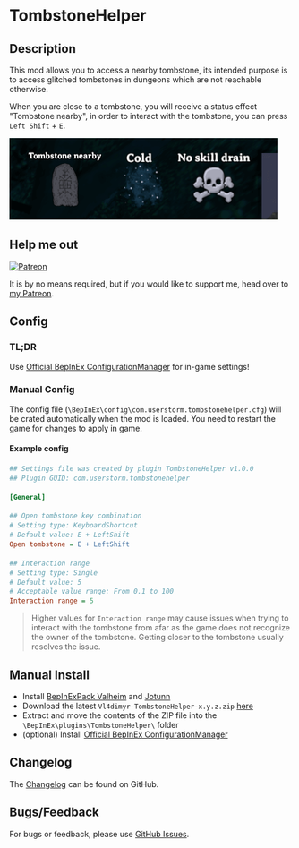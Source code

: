 # TombstoneHelper

## Description

This mod allows you to access a nearby tombstone, its intended purpose is to access glitched tombstones in dungeons which are not reachable otherwise.

When you are close to a tombstone, you will receive a status effect "Tombstone nearby",
in order to interact with the tombstone, you can press `Left Shift` + `E`.

![Tombstone nearby status effect](https://raw.githubusercontent.com/Vl4dimyr/TombstoneHelper/master/images/sc_status_effect.jpg)

## Help me out

[![Patreon](https://cdn.iconscout.com/icon/free/png-64/patreon-2752105-2284922.png)](https://www.patreon.com/vl4dimyr)

It is by no means required, but if you would like to support me, head over to [my Patreon](https://www.patreon.com/vl4dimyr).


## Config

### TL;DR

Use [Official BepInEx ConfigurationManager](https://valheim.thunderstore.io/package/Azumatt/Official_BepInEx_ConfigurationManager/) for in-game settings!

### Manual Config

The config file (`\BepInEx\config\com.userstorm.tombstonehelper.cfg`) will be crated automatically when the mod is loaded.
You need to restart the game for changes to apply in game.

#### Example config

```ini
## Settings file was created by plugin TombstoneHelper v1.0.0
## Plugin GUID: com.userstorm.tombstonehelper

[General]

## Open tombstone key combination
# Setting type: KeyboardShortcut
# Default value: E + LeftShift
Open tombstone = E + LeftShift

## Interaction range
# Setting type: Single
# Default value: 5
# Acceptable value range: From 0.1 to 100
Interaction range = 5
```

> Higher values for `Interaction range` may cause issues when trying to interact with the tombstone from afar as the game does not recognize the owner of the tombstone. Getting closer to the tombstone usually resolves the issue.

## Manual Install

- Install [BepInExPack Valheim](https://valheim.thunderstore.io/package/denikson/BepInExPack_Valheim/) and [Jotunn](https://valheim.thunderstore.io/package/ValheimModding/Jotunn/)
- Download the latest `Vl4dimyr-TombstoneHelper-x.y.z.zip` [here](https://thunderstore.io/package/Vl4dimyr/TombstoneHelper/)
- Extract and move the contents of the ZIP file into the `\BepInEx\plugins\TombstoneHelper\` folder
- (optional) Install [Official BepInEx ConfigurationManager](https://valheim.thunderstore.io/package/Azumatt/Official_BepInEx_ConfigurationManager/)

## Changelog

The [Changelog](https://github.com/Vl4dimyr/TombstoneHelper/blob/master/CHANGELOG.md) can be found on GitHub.

## Bugs/Feedback

For bugs or feedback, please use [GitHub Issues](https://github.com/Vl4dimyr/TombstoneHelper/issues).
